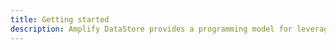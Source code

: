 ```yaml
---
title: Getting started
description: Amplify DataStore provides a programming model for leveraging shared and distributed data without writing additional code for offline and online scenarios, which makes working with distributed, cross-user data just as simple as working with local-only data.
---
```


<inline-fragment platform="ios" src="~/lib/datastore/fragments/native_common/getting-started.md"></inline-fragment>
<inline-fragment platform="android" src="~/lib/datastore/fragments/native_common/getting-started.md"></inline-fragment>
<inline-fragment platform="js" src="~/lib/datastore/fragments/native_common/getting-started.md"></inline-fragment>